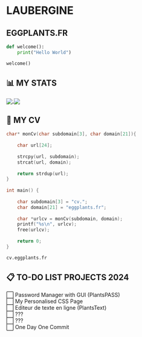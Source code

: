 # LAUBERGINE
## EGGPLANTS.FR

```python
def welcome():
	print("Hello World")

welcome()
```
## 📊 MY STATS
<a href="https://github.com/LAUBERGINE">
	<img align="center" src="https://github-readme-stats.vercel.app/api/top-langs/?username=LAUBERGINE&title_color=9745f5&text_color=fff&icon_color=2bbc8a&bg_color=000" />
	<img align="center" src="https://github-readme-stats.vercel.app/api?username=LAUBERGINE&show_icons=true&line_height=27&count_private=true&title_color=9745f5&text_color=FFF&icon_color=9745f5&bg_color=000" />
</a>

## 📜 MY CV
```c
char* monCv(char subdomain[3], char domain[21]){
	
	char url[24];
	
	strcpy(url, subdomain);
	strcat(url, domain);
	    
	return strdup(url);
}
	
int main() {
	
	char subdomain[3] = "cv.";
	char domain[21] = "eggplants.fr";
	  
	char *urlcv = monCv(subdomain, domain);
	printf("%s\n", urlcv);
	free(urlcv);
	
	return 0;
}
```
<a href="http://cv.eggplants.fr">
	
```bash
cv.eggplants.fr
```
</a>

## 📋 TO-DO LIST PROJECTS 2024

⬜️ Password Manager with GUI (PlantsPASS) <br>
⬜️ My Personalised CSS Page <br>
⬜️ Editeur de texte en ligne (PlantsText) <br>
⬜️ ??? <br>
⬜️ ??? <br>
⬜️ One Day One Commit <br>
